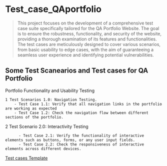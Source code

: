 # Test_case_QAportfolio
>This project focuses on the development of a comprehensive test case suite specifically tailored for the QA Portfolio Website. 
>The goal is to ensure the robustness, functionality, and security of the website, providing a thorough examination of its features and functionalities.
>The test cases are meticulously designed to cover various scenarios, from basic usability to edge cases, with the aim of guaranteeing
>a seamless user experience and identifying potential vulnerabilities.

## Some Test Scanearios and Test cases for QA Portfolio
   Portfolio Functionality and Usability Testing 
   
   
    1 Test Scenarios 1.0: Navigation Testing.  
        - Test Case 1.1: Verify that all navigation links in the portfolio are working as expected
        - Test Case 1.2: Check the navigation flow between different sections of the portfolio. 
             
      
   2 Test Scenario 2.0:  Interactivity Testing</h>
     	
          -	Test Case 2.1: Verify the functionality of interactive elements such as buttons, forms, or any user input fields.
          - Test Case 2.2: Check the responsiveness of interactive elements across different devices. 
     
     
[Test cases Template](https://docs.google.com/spreadsheets/d/185ierT37oe-oyDenVTTbMJ58DetAym222fJu3TXzUDM/edit?usp=sharing)
